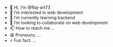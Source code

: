 - 👋 Hi, I’m @Raj-art73
- 👀 I’m interested in web development 
- 🌱 I’m currently learning backend
- 💞️ I’m looking to collaborate on web development 
- 📫 How to reach me ...
- 😄 Pronouns: ...
- ⚡ Fun fact: ...

<!---
Raj-art73/Raj-art73 is a ✨ special ✨ repository because its `README.md` (this file) appears on your GitHub profile.
You can click the Preview link to take a look at your changes.
--->
